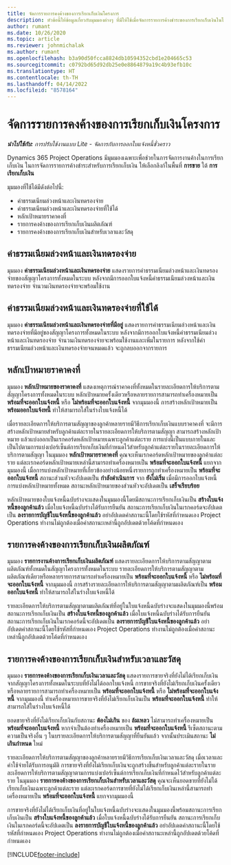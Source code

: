 ```yaml
---
title: จัดการรายการคงค้างของการเรียกเก็บเงินโครงการ
description: หัวข้อนี้ให้ข้อมูลเกี่ยวกับมุมมองต่างๆ ที่มีให้ใช้เมื่อจัดการรายการค้างชำระของการเรียกเก็บเงินในโครงการ
author: rumant
ms.date: 10/26/2020
ms.topic: article
ms.reviewer: johnmichalak
ms.author: rumant
ms.openlocfilehash: b3a90d50fcca8824db10594352cbd1e204665c53
ms.sourcegitcommit: c0792bd65d92db25e0e8864879a19c4b93efb10c
ms.translationtype: HT
ms.contentlocale: th-TH
ms.lasthandoff: 04/14/2022
ms.locfileid: "8578164"
---
```

# <a name="manage-project-billing-backlog"></a>จัดการรายการคงค้างของการเรียกเก็บเงินโครงการ 

_**นำไปใช้กับ:** การปรับใช้งานแบบ Lite - จัดการกับการออกใบแจ้งหนี้ชั่วคราว_

Dynamics 365 Project Operations มีมุมมองเฉพาะเพื่อช่วยในการจัดการงานค้างในการเรียกเก็บเงิน ในการจัดการรายการค้างชำระสำหรับการเรียกเก็บเงิน ให้เลือกลิงก์ในพื้นที่ **การขาย** ใต้ **การเรียกเก็บเงิน** 

มุมมองที่ใช้ได้มีดังต่อไปนี้:

- ค่าธรรมเนียมล่วงหน้าและเงินทดรองจ่าย
- ค่าธรรมเนียมล่วงหน้าและเงินทดรองจ่ายที่ใช้ได้
- หลักเป้าหมายราคาคงที่
- รายการคงค้างของการเรียกเก็บเงินผลิตภัณฑ์
- รายการคงค้างของการเรียกเก็บเงินสำหรับเวลาและวัสดุ

## <a name="retainers-and-advances"></a>ค่าธรรมเนียมล่วงหน้าและเงินทดรองจ่าย

มุมมอง **ค่าธรรมเนียมล่วงหน้าและเงินทดรองจ่าย** แสดงรายการค่าธรรมเนียมล่วงหน้าและเงินทดรองจ่ายของสัญญาโครงการทั้งหมดในระบบ หลังจากมีการออกใบแจ้งหนี้ค่าธรรมเนียมล่วงหน้าและเงินทดรองจ่าย จำนวนเงินทดรองจ่ายจะพร้อมใช้งาน

## <a name="available-retainers-and-advances"></a>ค่าธรรมเนียมล่วงหน้าและเงินทดรองจ่ายที่ใช้ได้

มุมมอง **ค่าธรรมเนียมล่วงหน้าและเงินทดรองจ่ายที่มีอยู่** แสดงรายการค่าธรรมเนียมล่วงหน้าและเงินทดรองจ่ายที่มีอยู่ของสัญญาโครงการทั้งหมดในระบบ หลังจากมีการออกใบแจ้งหนี้ค่าธรรมเนียมล่วงหน้าและเงินทดรองจ่าย จำนวนเงินทดรองจ่ายจะพร้อมใช้งานและเพิ่มในรายการ หลังจากใช้ค่าธรรมเนียมล่วงหน้าและเงินทดรองจ่ายจนหมดแล้ว จะถูกลบออกจากรายการ

## <a name="fixed-price-milestones"></a>หลักเป้าหมายราคาคงที่

มุมมอง **หลักเป้าหมายของราคาคงที่** แสดงเหตุการณ์ราคาคงที่ทั้งหมดในรายละเอียดการให้บริการตามสัญญาโครงการทั้งหมดในระบบ หลักเป้าหมายครั้งเดียวหรือหลายรายการสามารถทำเครื่องหมายเป็น **พร้อมที่จะออกใบแจ้งหนี้** หรือ **ไม่พร้อมที่จะออกใบแจ้งหนี้** จากมุมมองนี้ การสร้างหลักเป้าหมายเป็น **พร้อมออกใบแจ้งหนี้** ทำให้สามารถใส่ในร่างใบแจ้งหนี้ได้

เมื่อรายละเอียดการให้บริการตามสัญญาของลูกค้าหลายรายมีวิธีการเรียกเก็บเงินแบบราคาคงที่ จะมีการสร้างหลักเป้าหมายสำหรับลูกค้าแต่ละรายในรายละเอียดการให้บริการตามสัญญา สามารถสร้างหลักเป้าหมาย แล้วแบ่งออกเป็นเรกคอร์ดหลักเป้าหมายเฉพาะลูกค้าแต่ละราย การแบ่งนี้เป็นแบบภายในและเป็นไปตามการแบ่งเปอร์เซ็นต์การเรียกเก็บเงินที่กำหนดไว้สำหรับลูกค้าแต่ละรายในรายละเอียดการให้บริการตามสัญญา ในมุมมอง **หลักเป้าหมายราคาคงที่** คุณจะเห็นเรกคอร์ดหลักเป้าหมายของลูกค้าแต่ละราย แต่ละเรกคอร์ดหลักเป้าหมายเหล่านี้สามารถทำเครื่องหมายเป็น **พร้อมที่จะออกใบแจ้งหนี้** แยกจากมุมมองนี้ เมื่อการแบ่งหลักเป้าหมายที่เกี่ยวข้องอย่างน้อยหนึ่งรายการถูกทำเครื่องหมายเป็น **พร้อมที่จะออกใบแจ้งหนี้** สถานะส่วนหัวจะอัปเดตเป็น **กำลังดำเนินการ** จาก **ยังไม่เริ่ม** เมื่อมีการออกใบแจ้งหนี้การแบ่งหลักเป้าหมายทั้งหมด สถานะหลักเป้าหมายของส่วนหัวจะอัปเดตเป็น **เสร็จเรียบร้อย**

หลักเป้าหมายของใบแจ้งหนี้ฉบับร่างจะแสดงในมุมมองนี้โดยมีสถานะการเรียกเก็บเงินเป็น **สร้างใบแจ้งหนี้ของลูกค้าแล้ว** เมื่อใบแจ้งหนี้ฉบับร่างได้รับการยืนยัน สถานะการเรียกเก็บเงินในเรกคอร์ดจะอัปเดตเป็น **ลงรายการบัญชีใบแจ้งหนี้ของลูกค้าแล้ว** อย่าอัปเดตค่าสถานะนี้โดยใช้รหัสที่กำหนดเอง Project Operations ทำงานไม่ถูกต้องเมื่อค่าสถานะเหล่านี้ถูกอัปเดตด้วยโค้ดที่กำหนดเอง

## <a name="product-billing-backlog"></a>รายการคงค้างของการเรียกเก็บเงินผลิตภัณฑ์

มุมมอง **รายการงานค้างการเรียกเก็บเงินผลิตภัณฑ์** แสดงรายละเอียดการให้บริการตามสัญญาตามผลิตภัณฑ์ทั้งหมดในสัญญาโครงการทั้งหมดในระบบ รายละเอียดการให้บริการตามสัญญาตามผลิตภัณฑ์เดียวหรือหลายรายการสามารถทำเครื่องหมายเป็น **พร้อมที่จะออกใบแจ้งหนี้** หรือ **ไม่พร้อมที่จะออกใบแจ้งหนี้** จากมุมมองนี้ การสร้างรายละเอียดการให้บริการตามสัญญาตามผลิตภัณฑ์เป็น **พร้อมออกใบแจ้งหนี้** ทำให้สามารถใส่ในร่างใบแจ้งหนี้ได้

รายละเอียดการให้บริการตามสัญญาตามผลิตภัณฑ์ที่อยู่ในใบแจ้งหนี้ฉบับร่างจะแสดงในมุมมองนี้พร้อมสถานะการเรียกเก็บเงินเป็น **สร้างใบแจ้งหนี้ของลูกค้าแล้ว** เมื่อใบแจ้งหนี้ฉบับร่างได้รับการยืนยัน สถานะการเรียกเก็บเงินในเรกคอร์ดนี้จะอัปเดตเป็น **ลงรายการบัญชีใบแจ้งหนี้ของลูกค้าแล้ว** อย่าอัปเดตค่าสถานะนี้โดยใช้รหัสที่กำหนดเอง Project Operations ทำงานไม่ถูกต้องเมื่อค่าสถานะเหล่านี้ถูกอัปเดตด้วยโค้ดที่กำหนดเอง

## <a name="time-and-material-billing-backlog"></a>รายการคงค้างของการเรียกเก็บเงินสำหรับเวลาและวัสดุ

มุมมอง **รายการคงค้างของการเรียกเก็บเงินเวลาและวัสดุ** แสดงรายการขายจริงที่ยังไม่ได้เรียกเก็บเงินจากสัญญาโครงการทั้งหมดในระบบที่ยังไม่ได้ออกใบแจ้งหนี้ การขายจริงที่ยังไม่เรียกเก็บเงินครั้งเดียวหรือหลายรายการสามารถทำเครื่องหมายเป็น **พร้อมที่จะออกใบแจ้งหนี้** หรือ **ไม่พร้อมที่จะออกใบแจ้งหนี้** จากมุมมองนี้ ทำเครื่องหมายการขายจริงที่ยังไม่เรียกเก็บเงินเป็น **พร้อมที่จะออกใบแจ้งหนี้** ทำให้สามารถใส่ในร่างใบแจ้งหนี้ได้

ยอดขายจริงที่ยังไม่เรียกเก็บเงินกับสถานะ **ต้องไม่เกิน** ของ **ล้มเหลว** ไม่สามารถทำเครื่องหมายเป็น **พร้อมที่จะออกใบแจ้งหนี้** หากจำเป็นต้องทำเครื่องหมายเป็น **พร้อมที่จะออกใบแจ้งหนี้** รีเซ็ตสถานะตามความเป็นจริงอื่น ๆ ในบรายละเอียดการให้บริการตามสัญญาที่ยืนยันแล้ว จากนั้นประเมินสถานะ **ไม่เกินกำหนด** ใหม่

รายละเอียดการให้บริการตามสัญญาของลูกค้าหลายรายมีวิธีการเรียกเก็บเงินเวลาและวัสดุ เมื่อเวลาและค่าใช้จ่ายได้รับการอนุมัติ การขายจริงที่ยังไม่เรียกเก็บเงินจะถูกสร้างขึ้นสำหรับลูกค้าแต่ละรายในรายละเอียดการให้บริการตามสัญญาตามการแบ่งเปอร์เซ็นต์การเรียกเก็บเงินที่กำหนดไว้สำหรับลูกค้าแต่ละราย ในมุมมอง **รายการคงค้างของการเรียกเก็บเงินสำหรับเวลาและวัสดุ** คุณจะเห็นยอดขายที่ยังไม่ได้เรียกเก็บเงินเฉพาะลูกค้าแต่ละราย แต่ละเรกคอร์ดการขายที่ยังไม่ได้เรียกเก็บเงินเหล่านี้สามารถทำเครื่องหมายเป็น **พร้อมที่จะออกใบแจ้งหนี้** แยกจากมุมมองนี้

การขายจริงที่ยังไม่ได้เรียกเก็บเงินที่อยู่ในใบแจ้งหนี้ฉบับร่างจะแสดงในมุมมองนี้พร้อมสถานะการเรียกเก็บเงินเป็น **สร้างใบแจ้งหนี้ของลูกค้าแล้ว** เมื่อใบแจ้งหนี้ฉบับร่างได้รับการยืนยัน สถานะการเรียกเก็บเงินในเรกคอร์ดนี้จะอัปเดตเป็น **ลงรายการบัญชีใบแจ้งหนี้ของลูกค้าแล้ว** อย่าอัปเดตค่าสถานะนี้โดยใช้รหัสที่กำหนดเอง Project Operations ทำงานไม่ถูกต้องเมื่อค่าสถานะเหล่านี้ถูกอัปเดตด้วยโค้ดที่กำหนดเอง


[!INCLUDE[footer-include](../../includes/footer-banner.md)]
